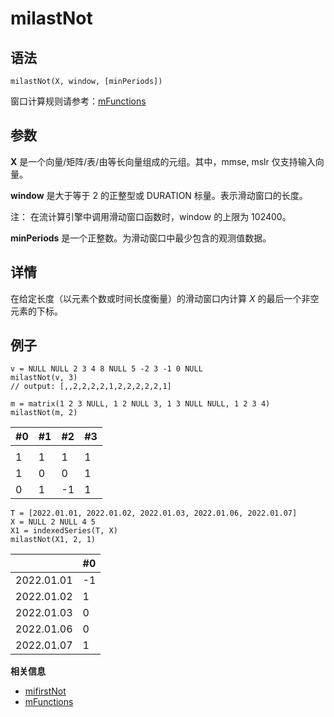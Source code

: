 # milastNot

## 语法

`milastNot(X, window, [minPeriods])`

窗口计算规则请参考：[mFunctions](../themes/mFunctions.md)

## 参数

**X** 是一个向量/矩阵/表/由等长向量组成的元组。其中，mmse, mslr 仅支持输入向量。

**window** 是大于等于 2 的正整型或 DURATION 标量。表示滑动窗口的长度。

注： 在流计算引擎中调用滑动窗口函数时，window 的上限为 102400。

**minPeriods** 是一个正整数。为滑动窗口中最少包含的观测值数据。

## 详情

在给定长度（以元素个数或时间长度衡量）的滑动窗口内计算 *X* 的最后一个非空元素的下标。

## 例子

```
v = NULL NULL 2 3 4 8 NULL 5 -2 3 -1 0 NULL
milastNot(v, 3)
// output: [,,2,2,2,2,1,2,2,2,2,2,1]

m = matrix(1 2 3 NULL, 1 2 NULL 3, 1 3 NULL NULL, 1 2 3 4)
milastNot(m, 2)
```

| #0 | #1 | #2 | #3 |
| --- | --- | --- | --- |
|  |  |  |  |
| 1 | 1 | 1 | 1 |
| 1 | 0 | 0 | 1 |
| 0 | 1 | -1 | 1 |

```
T = [2022.01.01, 2022.01.02, 2022.01.03, 2022.01.06, 2022.01.07]
X = NULL 2 NULL 4 5
X1 = indexedSeries(T, X)
milastNot(X1, 2, 1)
```

|  | #0 |
| --- | --- |
| 2022.01.01 | -1 |
| 2022.01.02 | 1 |
| 2022.01.03 | 0 |
| 2022.01.06 | 0 |
| 2022.01.07 | 1 |

**相关信息**

* [mifirstNot](mifirstNot.html "mifirstNot")
* [mFunctions](../themes/mFunctions.html "mFunctions")

